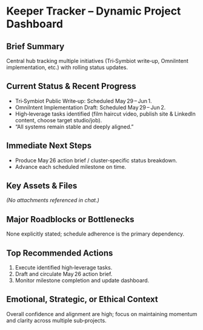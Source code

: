 # Keeper Tracker – Dynamic Project Dashboard

## Brief Summary
Central hub tracking multiple initiatives (Tri‑Symbiot write‑up, OmniIntent implementation, etc.) with rolling status updates.

## Current Status & Recent Progress
- Tri‑Symbiot Public Write‑up: Scheduled May 29 – Jun 1.
- OmniIntent Implementation Draft: Scheduled May 29 – Jun 2.
- High‑leverage tasks identified (film haircut video, publish site & LinkedIn content, choose target studio/job).
- “All systems remain stable and deeply aligned.”

## Immediate Next Steps
- Produce May 26 action brief / cluster‑specific status breakdown.
- Advance each scheduled milestone on time.

## Key Assets & Files
*(No attachments referenced in chat.)*

## Major Roadblocks or Bottlenecks
None explicitly stated; schedule adherence is the primary dependency.

## Top Recommended Actions
1. Execute identified high‑leverage tasks.
2. Draft and circulate May 26 action brief.
3. Monitor milestone completion and update dashboard.

## Emotional, Strategic, or Ethical Context
Overall confidence and alignment are high; focus on maintaining momentum and clarity across multiple sub‑projects.